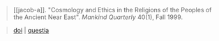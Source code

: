 > [[jacob-a]]. "Cosmology and Ethics in the Religions of the Peoples of the Ancient Near East". *Mankind Quarterly* 40(1), Fall 1999. 

> [doi](http://doi.org/10.46469/mq.1999.40.1.5) | [questia](https://www.questia.com/library/journal/1P3-46950671/cosmology-and-ethics-in-the-religions-of-the-peoples)